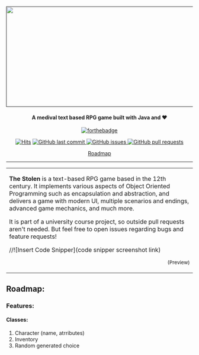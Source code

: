 <h1 align="center">
  <br>
  <a href=""><img src="https://raw.githubusercontent.com/Rafee-M/TheYoungWitcher/main/docs/images/logo/logo-banner.png" width="870" height="271" crossorigin></a>
</h1>

<h4 align="center"> A medival text based RPG game built with Java and ❤</h4>

<div align="center">
  
[![forthebadge](https://forthebadge.com/images/badges/made-with-java.svg)](https://github.com/Rafee-M/TheYoungWitcher)

<p align="center">

   <a href="https://hits.sh/github.com/silentsoft/hits/"><img alt="Hits" src="https://hits.sh/github.com/supunlakmal/thismypc.svg"/></a> 
  <a href="https://github.com/Rafee-M/TheYoungWitcher/commits/main">
    <img src="https://img.shields.io/github/last-commit/Rafee-M/TheYoungWitcher.svg?style=flat-square&logo=github&logoColor=white"
         alt="GitHub last commit">
    <a href="https://github.com/Rafee-M/TheYoungWitcher/issues">
    <img src="https://img.shields.io/github/issues-raw/Rafee-M/TheYoungWitcher.svg?style=flat-square&logo=github&logoColor=white"
         alt="GitHub issues">
    <a href="https://github.com/Rafee-M/TheYoungWitcher/pulls">
    <img src="https://img.shields.io/github/issues-pr-raw/Rafee-M/TheYoungWitcher.svg?style=flat-square&logo=github&logoColor=white"
         alt="GitHub pull requests">
</p>

<p align="center">
  <a href="#roadmap">Roadmap</a>
</p>

</div>

---

<table>
<tr>
<td>
  
**The Stolen** is a text-based RPG game based in the 12th century. It implements various aspects of Object Oriented Programming such as encapsulation and abstraction, and delivers a game with modern UI, multiple scenarios and endings, advanced game mechanics, and much more.

It is part of a university course project, so outside pull requests aren't needed. But feel free to open issues regarding bugs and feature requests!

//![Insert Code Snipper](code snipper screenshot link)
<p align="right">
<sub>(Preview)</sub>
</p>

</td>
</tr>
</table>


## Roadmap:

### Features:

#### Classes:

1. Character (name, atrributes)
2. Inventory
3. Random generated choice
